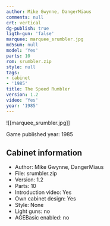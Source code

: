 ```yaml
---
author: Mike Gwynne, DangerMiaus
comments: null
crt: vertical
dg-publish: true
ligth-gun: 'false'
marquee: marquee_srumbler.jpg
md5sum: null
model: 'Yes'
parts: 10
rom: srumbler.zip
style: null
tags:
- cabinet
- '1985'
title: The Speed Rumbler
version: 1.2
video: 'Yes'
year: '1985'
---
```


![[marquee_srumbler.jpg]]

Game published year: 1985

## Cabinet information

- Author: Mike Gwynne, DangerMiaus
- File: srumbler.zip
- Version: 1.2
- Parts: 10
- Introduction video: Yes
- Own cabinet design: Yes
- Style: None
- Light guns: no
- AGEBasic enabled: no

